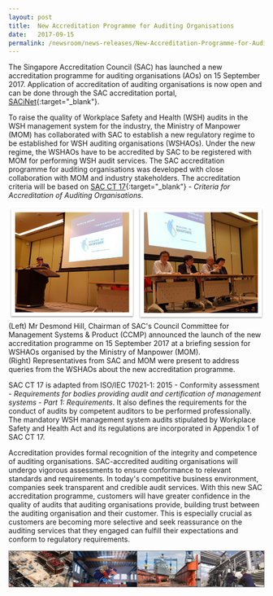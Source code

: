 ```yaml
---
layout: post
title:  New Accreditation Programme for Auditing Organisations
date:   2017-09-15
permalink: /newsroom/news-releases/New-Accreditation-Programme-for-Auditing-Organisations
---
```


The Singapore Accreditation Council (SAC) has launched a new accreditation programme for auditing organisations (AOs) on 15 September 2017. Application of accreditation of auditing organisations is now open and can be done through the SAC accreditation portal, [SACiNet](https://sacinet.enterprisesg.gov.sg/sac/forms/sacinet/sacinet-logon-external.form){:target="_blank"}.
 
To raise the quality of Workplace Safety and Health (WSH) audits in the WSH management system for the industry, the Ministry of Manpower (MOM) has collaborated with SAC to establish a new regulatory regime to be established for WSH auditing organisations (WSHAOs). Under the new regime, the WSHAOs have to be accredited by SAC to be registered with MOM for performing WSH audit services. The SAC accreditation programme for auditing organisations was developed with close collaboration with MOM and industry stakeholders. The accreditation criteria will be based on [SAC CT 17](/files/documents/management-system-and-products-certification/CT-17-(1-October-2018).pdf){:target="_blank"} - *Criteria for Accreditation of Auditing Organisations*.

![AOProgrammeLaunch2017](/images/press-release/photos/AOProgrammeLaunch2017.png)
(Left) Mr Desmond Hill, Chairman of SAC's Council Committee for Management Systems & Product (CCMP) announced the launch of the new accreditation programme on 15 September 2017 at a briefing session for WSHAOs organised by the Ministry of Manpower (MOM).  
(Right) Representatives from SAC and MOM were present to address queries from the WSHAOs about the new accreditation programme.

SAC CT 17 is adapted from ISO/IEC 17021-1: 2015 - Conformity assessment - *Requirements for bodies providing audit and certification of management systems - Part 1: Requirements*. It also defines the requirements for the conduct of audits by competent auditors to be performed professionally. The mandatory WSH management system audits stipulated by Workplace Safety and Health Act and its regulations are incorporated in Appendix 1 of SAC CT 17.
 
Accreditation provides formal recognition of the integrity and competence of auditing organisations. SAC-accredited auditing organisations will undergo vigorous assessments to ensure conformance to relevant standards and requirements. In today's competitive business environment, companies seek transparent and credible audit services. With this new SAC accreditation programme, customers will have greater confidence in the quality of audits that auditing organisations provide, building trust between the auditing organisation and their customer. This is especially crucial as customers are becoming more selective and seek reassurance on the auditing services that they engaged can fulfill their expectations and conform to regulatory requirements.

![combineindustry](/images/press-release/photos/combineindustry.png)
